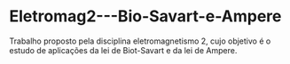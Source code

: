 # Eletromag2---Bio-Savart-e-Ampere
Trabalho proposto pela disciplina eletromagnetismo 2, cujo objetivo é o estudo de aplicações da lei de Biot-Savart e da lei de Ampere. 
